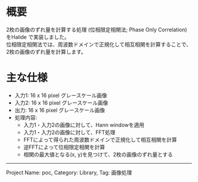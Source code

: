 # 概要

2枚の画像のずれ量を計算する処理 (位相限定相関法; Phase Only Correlation)をHalide で実装しました。  
位相限定相関法では、周波数ドメインで正規化して相互相関を計算することで、2枚の画像のずれ量を計算します。

# 主な仕様

- 入力1: 16 x 16 pixel グレースケール画像
- 入力2: 16 x 16 pixel グレースケール画像
- 出力: 16 x 16 pixel グレースケール画像
- 処理内容:
  - 入力1・入力2の画像に対して、Hann windowを適用
  - 入力1・入力2の画像に対して、FFT処理
  - FFTによって得られた周波数ドメインで正規化して相互相関を計算
  - 逆FFTによって位相限定相関を計算
  - 相関の最大値となる(x, y)を見つけて、2枚の画像のずれ量とする
---
Project Name: poc, Category: Library, Tag: 画像処理
